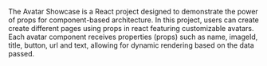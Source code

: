 The Avatar Showcase is a React project designed to demonstrate the power of props for component-based architecture. In this project, users can create create different pages using props in react featuring customizable avatars. Each avatar component receives properties (props) such as name, imageId, title, button, url and text, allowing for dynamic rendering based on the data passed.
